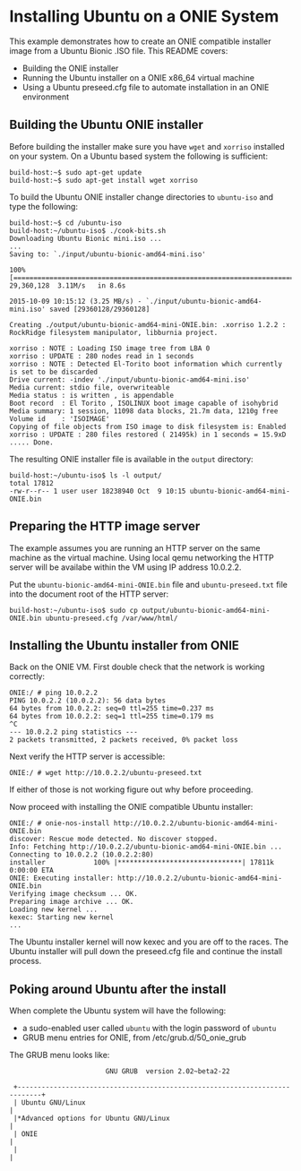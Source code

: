 # Installing Ubuntu on a ONIE System

This example demonstrates how to create an ONIE compatible installer
image from a Ubuntu Bionic .ISO file.  This README covers:

* Building the  ONIE installer
* Running the Ubuntu installer on a ONIE x86_64 virtual machine
* Using a Ubuntu preseed.cfg file to automate installation in an ONIE environment

## Building the Ubuntu ONIE installer

Before building the installer make sure you have `wget` and `xorriso`
installed on your system.  On a Ubuntu based system the following is
sufficient:

```
build-host:~$ sudo apt-get update
build-host:~$ sudo apt-get install wget xorriso
```

To build the Ubuntu ONIE installer change directories to `ubuntu-iso`
and type the following:

```
build-host:~$ cd /ubuntu-iso
build-host:~/ubuntu-iso$ ./cook-bits.sh
Downloading Ubuntu Bionic mini.iso ...
...
Saving to: `./input/ubuntu-bionic-amd64-mini.iso'

100%[==================================================================================================>] 29,360,128  3.11M/s   in 8.6s    

2015-10-09 10:15:12 (3.25 MB/s) - `./input/ubuntu-bionic-amd64-mini.iso' saved [29360128/29360128]

Creating ./output/ubuntu-bionic-amd64-mini-ONIE.bin: .xorriso 1.2.2 : RockRidge filesystem manipulator, libburnia project.

xorriso : NOTE : Loading ISO image tree from LBA 0
xorriso : UPDATE : 280 nodes read in 1 seconds
xorriso : NOTE : Detected El-Torito boot information which currently is set to be discarded
Drive current: -indev './input/ubuntu-bionic-amd64-mini.iso'
Media current: stdio file, overwriteable
Media status : is written , is appendable
Boot record  : El Torito , ISOLINUX boot image capable of isohybrid
Media summary: 1 session, 11098 data blocks, 21.7m data, 1210g free
Volume id    : 'ISOIMAGE'
Copying of file objects from ISO image to disk filesystem is: Enabled
xorriso : UPDATE : 280 files restored ( 21495k) in 1 seconds = 15.9xD
..... Done.
```

The resulting ONIE installer file is available in the `output` directory:

```
build-host:~/ubuntu-iso$ ls -l output/
total 17812
-rw-r--r-- 1 user user 18238940 Oct  9 10:15 ubuntu-bionic-amd64-mini-ONIE.bin
```

## Preparing the HTTP image server

The example assumes you are running an HTTP server on the same machine
as the virtual machine.  Using local qemu networking the HTTP server
will be availabe within the VM using IP address 10.0.2.2.

Put the `ubuntu-bionic-amd64-mini-ONIE.bin` file and
`ubuntu-preseed.txt` file into the document root of the HTTP server:

```
build-host:~/ubuntu-iso$ sudo cp output/ubuntu-bionic-amd64-mini-ONIE.bin ubuntu-preseed.cfg /var/www/html/
```

## Installing the Ubuntu installer from ONIE

Back on the ONIE VM.  First double check that the network is working
correctly:

```
ONIE:/ # ping 10.0.2.2
PING 10.0.2.2 (10.0.2.2): 56 data bytes
64 bytes from 10.0.2.2: seq=0 ttl=255 time=0.237 ms
64 bytes from 10.0.2.2: seq=1 ttl=255 time=0.179 ms
^C
--- 10.0.2.2 ping statistics ---
2 packets transmitted, 2 packets received, 0% packet loss
```

Next verify the HTTP server is accessible:

```
ONIE:/ # wget http://10.0.2.2/ubuntu-preseed.txt
```

If either of those is not working figure out why before proceeding.

Now proceed with installing the ONIE compatible Ubuntu installer:

```
ONIE:/ # onie-nos-install http://10.0.2.2/ubuntu-bionic-amd64-mini-ONIE.bin
discover: Rescue mode detected. No discover stopped.
Info: Fetching http://10.0.2.2/ubuntu-bionic-amd64-mini-ONIE.bin ...
Connecting to 10.0.2.2 (10.0.2.2:80)
installer            100% |*******************************| 17811k  0:00:00 ETA
ONIE: Executing installer: http://10.0.2.2/ubuntu-bionic-amd64-mini-ONIE.bin
Verifying image checksum ... OK.
Preparing image archive ... OK.
Loading new kernel ...
kexec: Starting new kernel
...
```

The Ubuntu installer kernel will now kexec and you are off to the
races.  The Ubuntu installer will pull down the preseed.cfg file and
continue the install process.

## Poking around Ubuntu after the install

When complete the Ubuntu system will have the following:

- a sudo-enabled user called `ubuntu` with the login password of `ubuntu`
- GRUB menu entries for ONIE, from /etc/grub.d/50_onie_grub

The GRUB menu looks like:

```
                        GNU GRUB  version 2.02~beta2-22
                                                       
 +----------------------------------------------------------------------------+
 | Ubuntu GNU/Linux                                                           | 
 |*Advanced options for Ubuntu GNU/Linux                                      |
 | ONIE                                                                       |
 |                                                                            |
```
